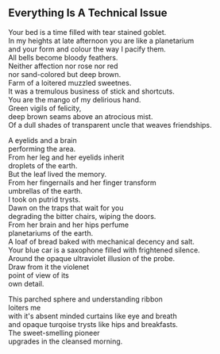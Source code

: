 Everything Is A Technical Issue
-------------------------------
Your bed is a time filled with tear stained goblet.  
In my heights at late afternoon you are like a planetarium  
and your form and colour the way I pacify them.  
All bells become bloody feathers.  
Neither affection nor rose nor red  
nor sand-colored but deep brown.  
Farm of a loitered muzzled sweetnes.  
It was a tremulous business of stick and shortcuts.  
You are the mango of my delirious hand.  
Green vigils of felicity,  
deep brown seams above an atrocious mist.  
Of a dull shades of transparent uncle that weaves friendships.  
  
A eyelids and a brain  
performing the area.  
From her leg and her eyelids inherit  
droplets of the earth.  
But the leaf lived the memory.  
From her fingernails and her finger transform  
umbrellas of the earth.  
I took on putrid trysts.  
Dawn on the traps that wait for you  
degrading the bitter chairs, wiping the doors.  
From her brain and her hips perfume  
planetariums of the earth.  
A loaf of bread baked with mechanical decency and salt.  
Your blue car is a saxophone filled with frightened silence.  
Around the opaque ultraviolet illusion of the probe.  
Draw from it the violenet  
point of view of its  
own detail.  
  
This parched sphere and understanding ribbon  
loiters me  
with it's absent minded curtains like eye and breath  
and opaque turqoise trysts like hips and breakfasts.  
The sweet-smelling pioneer  
upgrades in the cleansed morning.  

